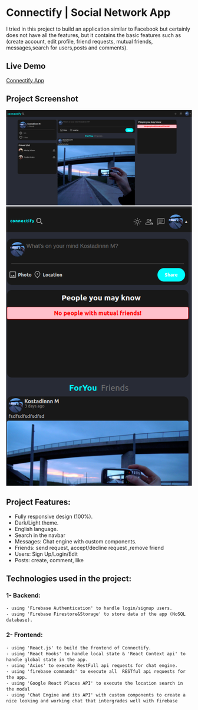 # Connectify | Social Network App

I tried in this project to build an application similar to Facebook but certainly does not have all the features, but it contains the basic features such as (create account, edit profile, friend requests, mutual friends, messages,search for users,posts and comments).

## Live Demo
[Connectify App](https://my-s-1f4d4.web.app/)

## Project Screenshot
![Connecity  PC Screenshot](./home.png)
![Connecity Mobile screenshot](./home-mobile.png)

## Project Features:
- Fully responsive design (100%).
- Dark/Light theme.
- English language.
- Search in the navbar
- Messages: Chat engine with custom components.
- Friends: send request, accept/decline request ,remove friend
- Users: Sign Up/Login/Edit
- Posts: create, comment, like

## Technologies used in the project:
### 1- Backend:
    - using 'Firebase Authentication' to handle login/signup users.
    - using 'Firebase Firestore&Storage' to store data of the app (NoSQL database).

### 2- Frontend:
    - using 'React.js' to build the frontend of Connectify.
    - using 'React Hooks' to handle local state & 'React Context api' to handle global state in the app.
    - using 'Axios' to execute RestFull api requests for chat engine.
    - using 'firebase commands' to execute all  RESTful api requests for the app.
    - using 'Google React Places API' to execute the location search in the modal
    - using 'Chat Engine and its API' with custom components to create a nice looking and working chat that intergrades well with firebase

